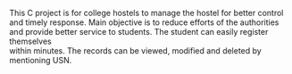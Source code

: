 This C project is for college hostels to manage the hostel for better control and timely response. Main objective is to reduce efforts of the authorities and provide better service to students. The student can easily register themselves <br> within minutes. The records can be viewed, modified and deleted by mentioning USN.
